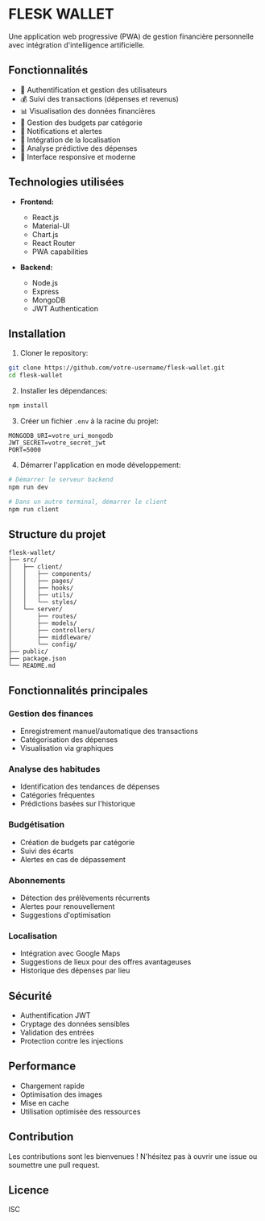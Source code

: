 # FLESK WALLET

Une application web progressive (PWA) de gestion financière personnelle avec intégration d'intelligence artificielle.

## Fonctionnalités

- 👤 Authentification et gestion des utilisateurs
- 💰 Suivi des transactions (dépenses et revenus)
- 📊 Visualisation des données financières
- 📅 Gestion des budgets par catégorie
- 🔔 Notifications et alertes
- 📍 Intégration de la localisation
- 🤖 Analyse prédictive des dépenses
- 📱 Interface responsive et moderne

## Technologies utilisées

- **Frontend:**
  - React.js
  - Material-UI
  - Chart.js
  - React Router
  - PWA capabilities

- **Backend:**
  - Node.js
  - Express
  - MongoDB
  - JWT Authentication

## Installation

1. Cloner le repository:
```bash
git clone https://github.com/votre-username/flesk-wallet.git
cd flesk-wallet
```

2. Installer les dépendances:
```bash
npm install
```

3. Créer un fichier `.env` à la racine du projet:
```env
MONGODB_URI=votre_uri_mongodb
JWT_SECRET=votre_secret_jwt
PORT=5000
```

4. Démarrer l'application en mode développement:
```bash
# Démarrer le serveur backend
npm run dev

# Dans un autre terminal, démarrer le client
npm run client
```

## Structure du projet

```
flesk-wallet/
├── src/
│   ├── client/
│   │   ├── components/
│   │   ├── pages/
│   │   ├── hooks/
│   │   ├── utils/
│   │   └── styles/
│   └── server/
│       ├── routes/
│       ├── models/
│       ├── controllers/
│       ├── middleware/
│       └── config/
├── public/
├── package.json
└── README.md
```

## Fonctionnalités principales

### Gestion des finances
- Enregistrement manuel/automatique des transactions
- Catégorisation des dépenses
- Visualisation via graphiques

### Analyse des habitudes
- Identification des tendances de dépenses
- Catégories fréquentes
- Prédictions basées sur l'historique

### Budgétisation
- Création de budgets par catégorie
- Suivi des écarts
- Alertes en cas de dépassement

### Abonnements
- Détection des prélèvements récurrents
- Alertes pour renouvellement
- Suggestions d'optimisation

### Localisation
- Intégration avec Google Maps
- Suggestions de lieux pour des offres avantageuses
- Historique des dépenses par lieu

## Sécurité

- Authentification JWT
- Cryptage des données sensibles
- Validation des entrées
- Protection contre les injections

## Performance

- Chargement rapide
- Optimisation des images
- Mise en cache
- Utilisation optimisée des ressources

## Contribution

Les contributions sont les bienvenues ! N'hésitez pas à ouvrir une issue ou soumettre une pull request.

## Licence

ISC 